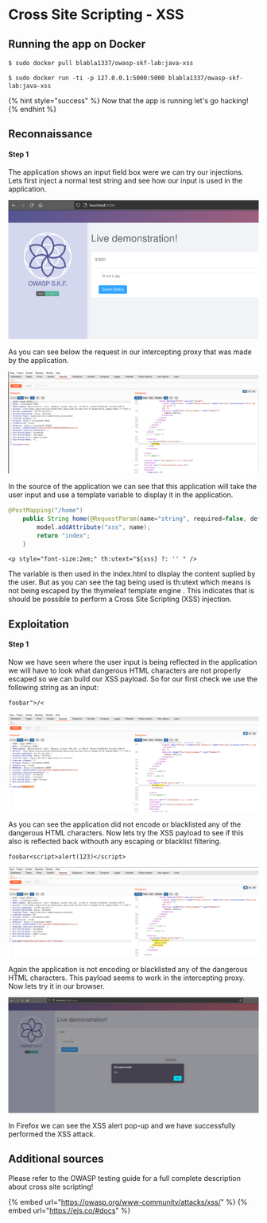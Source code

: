 # Cross Site Scripting - XSS

## Running the app on Docker

```
$ sudo docker pull blabla1337/owasp-skf-lab:java-xss
```

```
$ sudo docker run -ti -p 127.0.0.1:5000:5000 blabla1337/owasp-skf-lab:java-xss
```

{% hint style="success" %}
Now that the app is running let's go hacking!
{% endhint %}

## Reconnaissance

#### Step 1

The application shows an input field box were we can try our injections. Lets first inject a normal test string and see how our input is used in the application.

![](../../.gitbook/assets/java/XSS/1.png)

As you can see below the request in our intercepting proxy that was made by the application.

![](../../.gitbook/assets/java/XSS/2.png)

In the source of the application we can see that this application will take the user input and use a template variable to display it in the application.

```java
@PostMapping("/home")
	public String home(@RequestParam(name="string", required=false, defaultValue="World") String name, Model model) {
		model.addAttribute("xss", name);
		return "index";
	}
```

```markup
<p style="font-size:2em;" th:utext="${xss} ?: '' " />
```

The variable is then used in the index.html to display the content suplied by the user. But as you can see the tag being used is th:utext which means is not being escaped by the thymeleaf template engine . This indicates that is should be possible to perform a Cross Site Scripting \(XSS\) injection.

## Exploitation

#### Step 1

Now we have seen where the user input is being reflected in the application we will have to look what dangerous HTML characters are not properly escaped so we can build our XSS payload. So for our first check we use the following string as an input:

```text
foobar">/<
```

![](../../.gitbook/assets/java/XSS/3.png)

As you can see the application did not encode or blacklisted any of the dangerous HTML characters. Now lets try the XSS payload to see if this also is reflected back withouth any escaping or blacklist filtering.

```text
foobar<script>alert(123)</script>
```

![](../../.gitbook/assets/java/XSS/4.png)

Again the application is not encoding or blacklisted any of the dangerous HTML characters. This payload seems to work in the intercepting proxy. Now lets try it in our browser.

![](../../.gitbook/assets/java/XSS/5.png)

In Firefox we can see the XSS alert pop-up and we have successfully performed the XSS attack.

## Additional sources

Please refer to the OWASP testing guide for a full complete description about cross site scripting!

{% embed url="https://owasp.org/www-community/attacks/xss/" %}
{% embed url="https://ejs.co/#docs" %}
